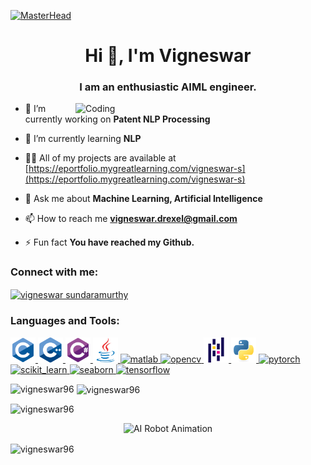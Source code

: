 [![MasterHead](https://s3.crackedcdn.com/phpimages/article/8/8/3/624883_1440x440.webp?v=2)](https://vigneswar96.io)
<h1 align="center">Hi 👋, I'm Vigneswar</h1>
<h3 align="center">I am an enthusiastic AIML engineer.</h3>
<img align="right" alt="Coding" width="400" src="https://i.pinimg.com/originals/e4/26/70/e426702edf874b181aced1e2fa5c6cde.gif">

- 🔭 I’m currently working on **Patent NLP Processing**

- 🌱 I’m currently learning **NLP**

- 👨‍💻 All of my projects are available at [https://eportfolio.mygreatlearning.com/vigneswar-s](https://eportfolio.mygreatlearning.com/vigneswar-s)

- 💬 Ask me about **Machine Learning, Artificial Intelligence**

- 📫 How to reach me **vigneswar.drexel@gmail.com**

- ⚡ Fun fact **You have reached my Github.**

<h3 align="left">Connect with me:</h3>
<p align="left">
<a href="https://linkedin.com/in/vigneswar sundaramurthy" target="blank"><img align="center" src="https://raw.githubusercontent.com/rahuldkjain/github-profile-readme-generator/master/src/images/icons/Social/linked-in-alt.svg" alt="vigneswar sundaramurthy" height="30" width="40" /></a>
</p>

<h3 align="left">Languages and Tools:</h3>
<p align="left"> <a href="https://www.cprogramming.com/" target="_blank" rel="noreferrer"> <img src="https://raw.githubusercontent.com/devicons/devicon/master/icons/c/c-original.svg" alt="c" width="40" height="40"/> </a> <a href="https://www.w3schools.com/cpp/" target="_blank" rel="noreferrer"> <img src="https://raw.githubusercontent.com/devicons/devicon/master/icons/cplusplus/cplusplus-original.svg" alt="cplusplus" width="40" height="40"/> </a> <a href="https://www.w3schools.com/cs/" target="_blank" rel="noreferrer"> <img src="https://raw.githubusercontent.com/devicons/devicon/master/icons/csharp/csharp-original.svg" alt="csharp" width="40" height="40"/> </a> <a href="https://www.java.com" target="_blank" rel="noreferrer"> <img src="https://raw.githubusercontent.com/devicons/devicon/master/icons/java/java-original.svg" alt="java" width="40" height="40"/> </a> <a href="https://www.mathworks.com/" target="_blank" rel="noreferrer"> <img src="https://upload.wikimedia.org/wikipedia/commons/2/21/Matlab_Logo.png" alt="matlab" width="40" height="40"/> </a> <a href="https://opencv.org/" target="_blank" rel="noreferrer"> <img src="https://www.vectorlogo.zone/logos/opencv/opencv-icon.svg" alt="opencv" width="40" height="40"/> </a> <a href="https://pandas.pydata.org/" target="_blank" rel="noreferrer"> <img src="https://raw.githubusercontent.com/devicons/devicon/2ae2a900d2f041da66e950e4d48052658d850630/icons/pandas/pandas-original.svg" alt="pandas" width="40" height="40"/> </a> <a href="https://www.python.org" target="_blank" rel="noreferrer"> <img src="https://raw.githubusercontent.com/devicons/devicon/master/icons/python/python-original.svg" alt="python" width="40" height="40"/> </a> <a href="https://pytorch.org/" target="_blank" rel="noreferrer"> <img src="https://www.vectorlogo.zone/logos/pytorch/pytorch-icon.svg" alt="pytorch" width="40" height="40"/> </a> <a href="https://scikit-learn.org/" target="_blank" rel="noreferrer"> <img src="https://upload.wikimedia.org/wikipedia/commons/0/05/Scikit_learn_logo_small.svg" alt="scikit_learn" width="40" height="40"/> </a> <a href="https://seaborn.pydata.org/" target="_blank" rel="noreferrer"> <img src="https://seaborn.pydata.org/_images/logo-mark-lightbg.svg" alt="seaborn" width="40" height="40"/> </a> <a href="https://www.tensorflow.org" target="_blank" rel="noreferrer"> <img src="https://www.vectorlogo.zone/logos/tensorflow/tensorflow-icon.svg" alt="tensorflow" width="40" height="40"/> </a> </p>

<p><img align="left" src="https://github-readme-stats.vercel.app/api/top-langs?username=vigneswar96&show_icons=true&locale=en&layout=compact" alt="vigneswar96" /></p>

<p>&nbsp;<img align="center" src="https://github-readme-stats.vercel.app/api?username=vigneswar96&show_icons=true&locale=en" alt="vigneswar96" /></p>

<p align="left"> <img src="https://komarev.com/ghpvc/?username=vigneswar96&label=Profile%20views&color=0e75b6&style=flat" alt="vigneswar96" /> </p>

<div align="center">
  <img src="https://media.giphy.com/media/3o7TKGAJ7CLp95cNI4/giphy.gif" width="300" alt="AI Robot Animation">
</div>

<p><img align="center" src="https://github-readme-streak-stats.herokuapp.com/?user=vigneswar96&" alt="vigneswar96" /></p>
